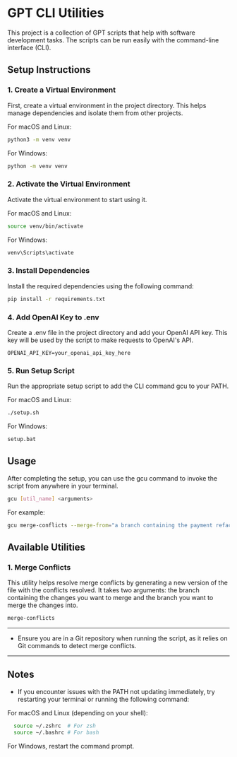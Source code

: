 # GPT CLI Utilities

This project is a collection of GPT scripts that help with software development tasks. The scripts can be run easily with the command-line interface (CLI).

## Setup Instructions

### 1. Create a Virtual Environment

First, create a virtual environment in the project directory. This helps manage dependencies and isolate them from other projects.

For macOS and Linux:

```bash
python3 -m venv venv
```

For Windows:
```bash
python -m venv venv
```

### 2. Activate the Virtual Environment
Activate the virtual environment to start using it.

For macOS and Linux:
```bash
source venv/bin/activate
```

For Windows:
```bash
venv\Scripts\activate
```

### 3. Install Dependencies
Install the required dependencies using the following command:

```bash
pip install -r requirements.txt
```

### 4. Add OpenAI Key to .env
Create a .env file in the project directory and add your OpenAI API key. This key will be used by the script to make requests to OpenAI's API.

```plaintext
OPENAI_API_KEY=your_openai_api_key_here
```

### 5. Run Setup Script
Run the appropriate setup script to add the CLI command gcu to your PATH.

For macOS and Linux:
```bash
./setup.sh
```

For Windows:
```bash
setup.bat
```

## Usage
After completing the setup, you can use the gcu command to invoke the script from anywhere in your terminal.

```bash
gcu [util_name] <arguments>
```

For example:

```bash
gcu merge-conflicts --merge-from="a branch containing the payment refactor" --merge-to="the main branch"
```


## Available Utilities

### 1. Merge Conflicts
This utility helps resolve merge conflicts by generating a new version of the file with the conflicts resolved. It takes two arguments: the branch containing the changes you want to merge and the branch you want to merge the changes into.
```bash
merge-conflicts
```

-----

- Ensure you are in a Git repository when running the script, as it relies on Git commands to detect merge conflicts.

-----


## Notes
- If you encounter issues with the PATH not updating immediately, try restarting your terminal or running the following command:


For macOS and Linux (depending on your shell):
```bash
  source ~/.zshrc  # For zsh
  source ~/.bashrc # For bash
```

For Windows, restart the command prompt.
